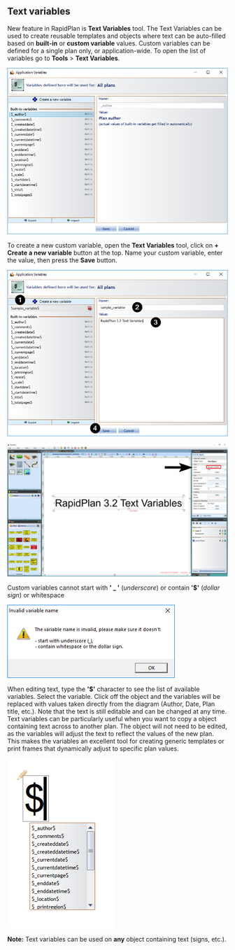 ## Text variables 

New feature in RapidPlan is **Text Variables** tool. The Text Variables can be used to create reusable templates and objects where text can be auto-filled based on **built-in** or **custom variable** values. Custom variables can be defined for a single plan only, or application-wide. To open the list of variables go to **Tools** > **Text Variables**. 

![Text_variables_list](./assets/Text_variables_list.png)

To create a new custom variable, open the **Text Variables** tool, click on **+ Create a new variable** button at the top. Name your custom variable, enter the value, then press the **Save** button.

![Create_new_variable](./assets/Create_new_variable.png)

![Text_variable_example](./assets/Text_variable_example.png)

Custom variables cannot start with **' _ '** (*underscore*) or contain **'$'** (*dollar sign*) or whitespace

![Invalid_variable_name](./assets/Invalid_variable_name.png)


When editing text, type the **'$'** character to see the list of available variables. Select the variable. Click off the object and the variables will be replaced with values taken directly from the diagram (Author, Date, Plan title, etc.). Note that the text is still editable and can be changed at any time. Text variables can be particularly useful when you want to copy a object containing text across to another plan. The object will not need to be edited, as the variables will adjust the text to reflect the values of the new plan. This makes the variables an excellent tool for creating generic templates or print frames that dynamically adjust to specific plan values.

![Text_variables_suggestion_list](./assets/Text_variables_suggestion_list.png)

**Note:** Text variables can be used on **any** object containing text (signs, etc.).

